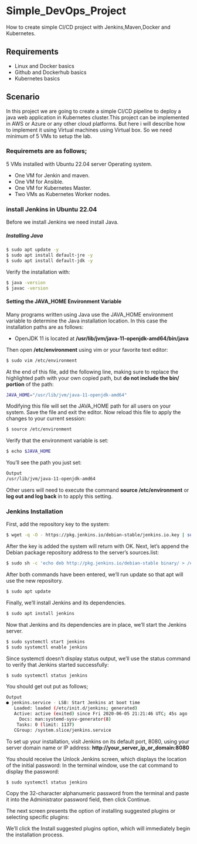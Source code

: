 # Simple_DevOps_Project
How to create simple CI/CD project with Jenkins,Maven,Docker and Kubernetes.
## Requirements
- Linux and Docker basics
- Github and Dockerhub basics
- Kubernetes basics
## Scenario
In this project we are going to create a simple CI/CD pipeline to deploy a java web application in Kubernetes cluster.This project can be implemented in AWS or Azure or any other cloud platforms. But here i will describe how to implement it using Virtual machines using Virtual box. So we need minimum of 5 VMs to setup the lab.
### Requiremets are as follows;

 5 VMs installed with Ubuntu 22.04 server Operating system.
 - One VM for Jenkin and maven.
 - One VM for Ansible.
 - One  VM for Kubernetes Master.
 - Two VMs as Kubernetes Worker nodes.
### install Jenkins in Ubuntu 22.04
Before we install Jenkins we need install Java.
##### Installing Java

```sh
$ sudo apt update -y
$ sudo apt install default-jre -y
$ sudo apt install default-jdk -y
```
Verify the installation with:
```sh
$ java -version
$ javac -version
```
#### Setting the JAVA_HOME Environment Variable
Many programs written using Java use the JAVA_HOME environment variable to determine the Java installation location.
In this case the installation paths are as follows:
- OpenJDK 11 is located at **/usr/lib/jvm/java-11-openjdk-amd64/bin/java**

Then open **/etc/environment** using vim or your favorite text editor:
```sh
$ sudo vim /etc/environment
```
At the end of this file, add the following line, making sure to replace the highlighted path with your own copied path, but **do not include the bin/ portion** of the path:
```sh
JAVA_HOME="/usr/lib/jvm/java-11-openjdk-amd64"
```
Modifying this file will set the JAVA_HOME path for all users on your system.
Save the file and exit the editor.
Now reload this file to apply the changes to your current session:
```sh
$ source /etc/environment
```
Verify that the environment variable is set:
```sh
$ echo $JAVA_HOME
```
You’ll see the path you just set:
```sh
Output
/usr/lib/jvm/java-11-openjdk-amd64
```
Other users will need to execute the command **source /etc/environment** or **log out and log back** in to apply this setting.
### Jenkins Installation
First, add the repository key to the system:
```sh
$ wget -q -O - https://pkg.jenkins.io/debian-stable/jenkins.io.key | sudo apt-key add -
```
After the key is added the system will return with OK.
Next, let’s append the Debian package repository address to the server’s sources.list:
```sh
$ sudo sh -c 'echo deb http://pkg.jenkins.io/debian-stable binary/ > /etc/apt/sources.list.d/jenkins.list'
```
After both commands have been entered, we’ll run update so that apt will use the new repository.
```sh
$ sudo apt update
```
Finally, we’ll install Jenkins and its dependencies.
```sh
$ sudo apt install jenkins
```
Now that Jenkins and its dependencies are in place, we’ll start the Jenkins server.
```sh
$ sudo systemctl start jenkins
$ sudo systemctl enable jenkins
```
Since systemctl doesn’t display status output, we’ll use the status command to verify that Jenkins started successfully:
```sh
$ sudo systemctl status jenkins
```
You should get out put as follows;
```sh
Output
● jenkins.service - LSB: Start Jenkins at boot time
   Loaded: loaded (/etc/init.d/jenkins; generated)
   Active: active (exited) since Fri 2020-06-05 21:21:46 UTC; 45s ago
     Docs: man:systemd-sysv-generator(8)
    Tasks: 0 (limit: 1137)
   CGroup: /system.slice/jenkins.service
```
To set up your installation, visit Jenkins on its default port, 8080, using your server domain name or IP address: **http://your_server_ip_or_domain:8080**

You should receive the Unlock Jenkins screen, which displays the location of the initial password:
In the terminal window, use the cat command to display the password:
```sh
$ sudo systemctl status jenkins
```
Copy the 32-character alphanumeric password from the terminal and paste it into the Administrator password field, then click Continue.

The next screen presents the option of installing suggested plugins or selecting specific plugins:

We’ll click the Install suggested plugins option, which will immediately begin the installation process.
